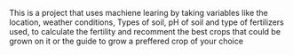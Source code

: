 This is a project that uses machiene learing by taking variables like the location, weather conditions, 
Types of soil, pH of soil and type of fertilizers used, to calculate the fertility and recomment the 
best crops that could be grown on it or the guide to grow a preffered crop of your choice
